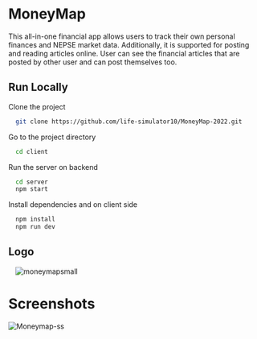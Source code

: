 # MoneyMap

This all-in-one financial app allows users to track their own personal finances and NEPSE market data. Additionally, it is supported for posting and reading articles online. User can see the financial articles that are posted by other user and can post themselves too.

## Run Locally

Clone the project

```bash
  git clone https://github.com/life-simulator10/MoneyMap-2022.git
```

Go to the project directory

```bash
  cd client
```
Run the server on backend

```bash
  cd server 
  npm start
```


Install dependencies and on client side

```bash
  npm install
  npm run dev
```
## Logo

&emsp;![moneymapsmall](https://github.com/life-simulator10/MoneyMap-2022/assets/136328749/b2aba02c-aee9-4d98-809a-b50566f1fa00)

# Screenshots

![Moneymap-ss](https://github.com/life-simulator10/MoneyMap-2022/assets/136328749/089726a2-d006-4863-a80e-a5842b43f994)





